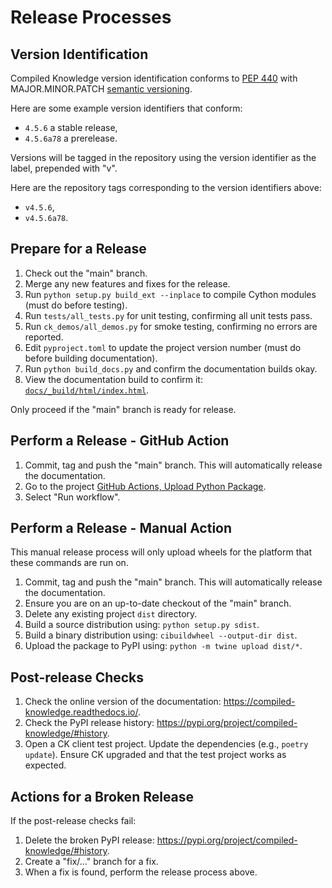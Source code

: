 Release Processes
=================

Version Identification
----------------------

Compiled Knowledge version identification conforms to [PEP 440](https://peps.python.org/pep-0440/)
with MAJOR.MINOR.PATCH [semantic versioning](https://semver.org/). 

Here are some example version identifiers that conform:
* `4.5.6` a stable release,
* `4.5.6a78` a prerelease.

Versions will be tagged in the repository using the version identifier as the label, prepended with "v".

Here are the repository tags corresponding to the version identifiers above:
* `v4.5.6`,
* `v4.5.6a78`.

Prepare for a Release
---------------------

1. Check out the "main" branch.
2. Merge any new features and fixes for the release.
3. Run `python setup.py build_ext --inplace` to compile Cython modules (must do before testing).
4. Run `tests/all_tests.py` for unit testing, confirming all unit tests pass.
5. Run `ck_demos/all_demos.py` for smoke testing, confirming no errors are reported.
6. Edit `pyproject.toml` to update the project version number (must do before building documentation).
7. Run `python build_docs.py` and confirm the documentation builds okay.
8. View the documentation build to confirm it: [`docs/_build/html/index.html`](docs/_build/html/index.html).

Only proceed if the "main" branch is ready for release.

Perform a Release - GitHub Action
---------------------------------

1. Commit, tag and push the "main" branch.
   This will automatically release the documentation.
2. Go to the project [GitHub Actions, Upload Python Package](https://github.com/ropeless/compiled_knowledge/actions/workflows/python-publish.yml).
3. Select "Run workflow".

Perform a Release - Manual Action
---------------------------------

This manual release process will only upload wheels for the platform that
these commands are run on. 

1. Commit, tag and push the "main" branch.
   This will automatically release the documentation.
2. Ensure you are on an up-to-date checkout of the "main" branch.
3. Delete any existing project `dist` directory.
4. Build a source distribution using: `python setup.py sdist`.
5. Build a binary distribution using: `cibuildwheel --output-dir dist`.
6. Upload the package to PyPI using: `python -m twine upload dist/*`.

Post-release Checks
-------------------

1. Check the online version of the documentation:  https://compiled-knowledge.readthedocs.io/.
2. Check the PyPI release history: https://pypi.org/project/compiled-knowledge/#history.
3. Open a CK client test project. Update the dependencies (e.g., `poetry update`).
   Ensure CK upgraded and that the test project works as expected.

Actions for a Broken Release
----------------------------

If the post-release checks fail:

1. Delete the broken PyPI release: https://pypi.org/project/compiled-knowledge/#history.
2. Create a "fix/..." branch for a fix.
3. When a fix is found, perform the release process above.
